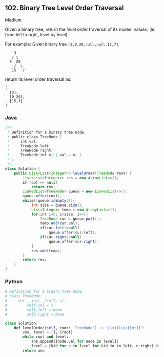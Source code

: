 ## 102. Binary Tree Level Order Traversal

Medium

Given a binary tree, return the *level order* traversal of its nodes' values. (ie, from left to right, level by level).

For example:
Given binary tree `[3,9,20,null,null,15,7]`,

```
    3
   / \
  9  20
    /  \
   15   7
```

return its level order traversal as:

```
[
  [3],
  [9,20],
  [15,7]
]
```

### Java

````java
/**
 * Definition for a binary tree node.
 * public class TreeNode {
 *     int val;
 *     TreeNode left;
 *     TreeNode right;
 *     TreeNode(int x) { val = x; }
 * }
 */
class Solution {
    public List<List<Integer>> levelOrder(TreeNode root) {
        List<List<Integer>> res = new ArrayList<>();
        if(root == null)
            return res;
        LinkedList<TreeNode> queue = new LinkedList<>();
        queue.offer(root);
        while(!queue.isEmpty()){
            int size = queue.size();
            List<Integer> temp = new ArrayList<>();
            for(int i=0; i<size; i++){
                TreeNode cur = queue.poll();
                temp.add(cur.val);
                if(cur.left!=null)
                    queue.offer(cur.left);
                if(cur.right!=null)
                    queue.offer(cur.right);
            }
            res.add(temp);
        }
        return res;
    }
}
````

### Python

```python
# Definition for a binary tree node.
# class TreeNode:
#     def __init__(self, x):
#         self.val = x
#         self.left = None
#         self.right = None

class Solution:
    def levelOrder(self, root: 'TreeNode') -> 'List[List[int]]':
        ans, level = [], [root]
        while root and level:
            ans.append([node.val for node in level])            
            level = [kid for n in level for kid in (n.left, n.right) if kid]
        return ans
```

